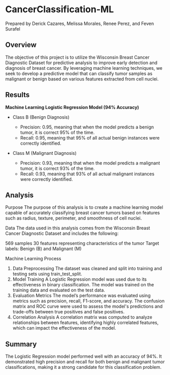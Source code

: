 # CancerClassification-ML
Prepared by Derick Cazares, Melissa Morales, Renee Perez, and Feven Surafel

## Overview
The objective of this project is to utilize the Wisconsin Breast Cancer Diagnostic Dataset for predictive analysis to improve early detection and diagnosis of breast cancer. By leveraging machine learning techniques, we seek to develop a predictive model that can classify tumor samples as malignant or benign based on various features extracted from cell nuclei.

## Results
**Machine Learning Logistic Regression Model (94% Accuracy)**

* Class B (Benign Diagnosis)
    * Precision: 0.95, meaning that when the model predicts a benign tumor, it is correct 95% of the time.
    * Recall: 0.95, meaning that 95% of all actual benign instances were correctly identified.

* Class M (Malignant Diagnosis)
    * Precision: 0.93, meaning that when the model predicts a malignant tumor, it is correct 93% of the time.
    * Recall: 0.93, meaning that 93% of all actual malignant instances were correctly identified.

## Analysis

Purpose
The purpose of this analysis is to create a machine learning model capable of accurately classifying breast cancer tumors based on features such as radius, texture, perimeter, and smoothness of cell nuclei.

Data
The data used in this analysis comes from the Wisconsin Breast Cancer Diagnostic Dataset and includes the following:

569 samples
30 features representing characteristics of the tumor
Target labels: Benign (B) and Malignant (M)

Machine Learning Process

1. Data Preprocessing
The dataset was cleaned and split into training and testing sets using train_test_split.
2. Model Training
A Logistic Regression model was used due to its effectiveness in binary classification.
The model was trained on the training data and evaluated on the test data.
3. Evaluation Metrics
The model’s performance was evaluated using metrics such as precision, recall, F1-score, and accuracy.
The confusion matrix and ROC curve were used to assess the model's predictions and trade-offs between true positives and false positives.
4. Correlation Analysis
A correlation matrix was computed to analyze relationships between features, identifying highly correlated features, which can impact the effectiveness of the model.

## Summary
The Logistic Regression model performed well with an accuracy of 94%. It demonstrated high precision and recall for both benign and malignant tumor classifications, making it a strong candidate for this classification problem.


